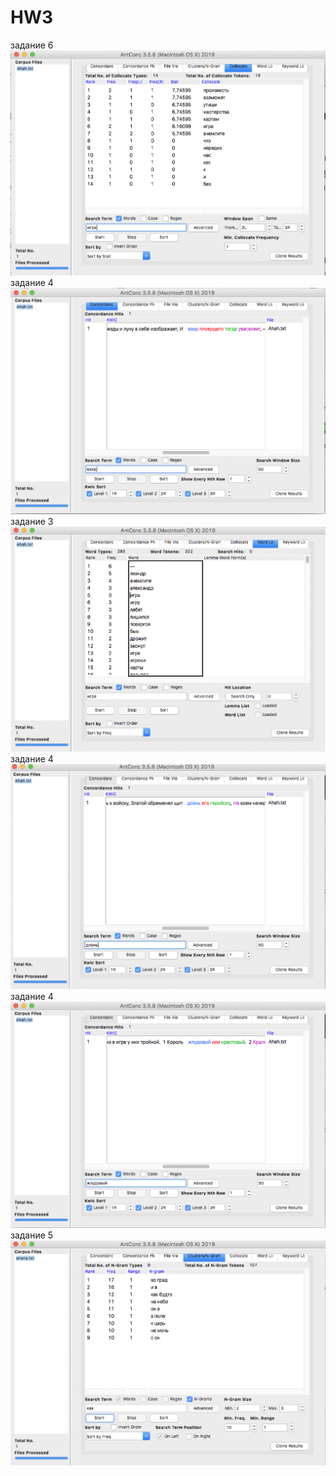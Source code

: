 # HW3
задание 6
 ![alt-text](collocatsii.png)
 задание 4
![alt-text](vzor_ustarevchee_slovo.png)
задание 3
![alt-text](snimok_vsekh_slov.png)
задание 4
![alt-text](dlan_ustarevchee_slovo.png)
задание 4
![alt-text](jludovii_ustarevchee_slovo.png)
задание 5 
![alt-text](zadanie5.png)
